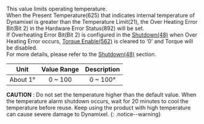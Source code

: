 This value limits operating temperature.  
When the Present Temperature(625) that indicates internal temperature of Dynamixel is greater than the Temperature Limit(21), the Over Heating Error Bit(Bit 2) in the Hardware Error Status(892) will be set.  
If Overheating Error Bit(Bit 2) is configured in the [Shutdown(48)] when Over Heating Error occurs, [Torque Enable(562)] is cleared to ‘0’ and Torque will be disabled.  
For more details, please refer to the [Shutdown(48)] section.

|Unit|Value Range|Description|
| :---: | :---: | :---: |
|About 1&deg;|0 ~ 100|0 ~ 100&deg;|

**CAUTION** : Do not set the temperature higher than the default value. When the temperature alarm shutdown occurs, wait for 20 minutes to cool the temperature before reuse. Keep using the product with high temperature can cause severe damage to Dynamixel.
{: .notice--warning}

[Shutdown(48)]: #shutdown
[Torque Enable(562)]: #torque-enable562

